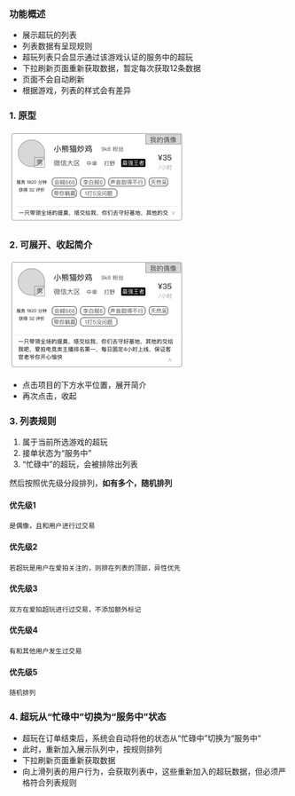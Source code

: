 ### 功能概述
* 展示超玩的列表
* 列表数据有呈现规则
* 超玩列表只会显示通过该游戏认证的服务中的超玩
* 下拉刷新页面重新获取数据，暂定每次获取12条数据
* 页面不会自动刷新
* 根据游戏，列表的样式会有差异


### 1. 原型
![](img/模块-超玩列表-单个项目.jpg)

### 2. 可展开、收起简介
![](img/模块-超玩列表-单个项目-展开.jpg)

* 点击项目的下方水平位置，展开简介
* 再次点击，收起

### 3. 列表规则

1. 属于当前所选游戏的超玩
2. 接单状态为“服务中”
3. “忙碌中”的超玩，会被排除出列表

然后按照优先级分段排列，**如有多个，随机排列**

#### 优先级1
	是偶像，且和用户进行过交易

#### 优先级2
	若超玩是用户在爱拍关注的，则排在列表的顶部，异性优先
#### 优先级3
	双方在爱拍超玩进行过交易，不添加额外标记
#### 优先级4
	有和其他用户发生过交易
#### 优先级5
	随机排列

### 4. 超玩从“忙碌中”切换为“服务中”状态
* 超玩在订单结束后，系统会自动将他的状态从“忙碌中”切换为“服务中“ 
* 此时，重新加入展示队列中，按规则排列
* 下拉刷新页面重新获取数据
* 向上滑列表的用户行为，会获取列表中，这些重新加入的超玩数据，但必须严格符合列表规则